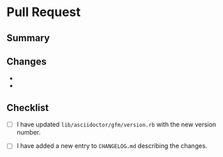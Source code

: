# Pull Request

## Summary
<!-- Briefly describe the purpose of this PR and what it changes. -->

## Changes
<!-- List major changes, new features, or bug fixes. -->

-
-

## Checklist
- [ ] I have updated `lib/asciidoctor/gfm/version.rb` with the new version number.
- [ ] I have added a new entry to `CHANGELOG.md` describing the changes.


